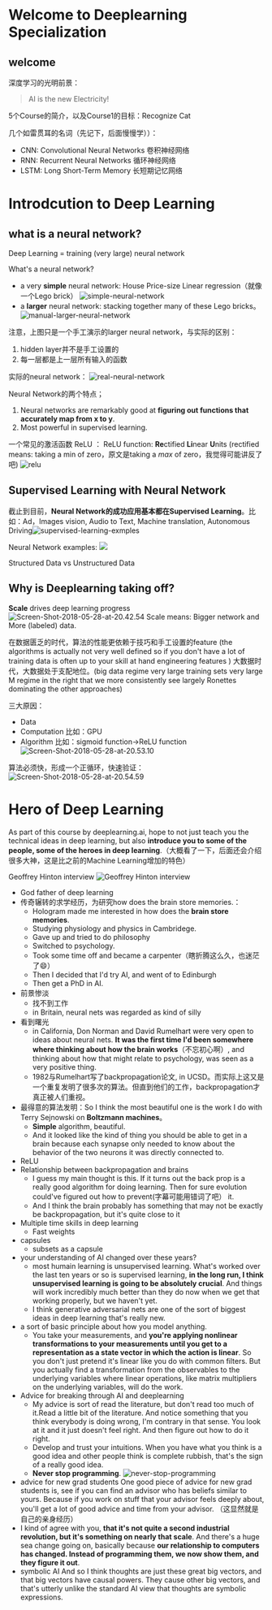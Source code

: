 


# Welcome to Deeplearning Specialization

## welcome

深度学习的光明前景：

> AI is the new Electricity!

5个Course的简介，以及Course1的目标：Recognize Cat

几个如雷贯耳的名词（先记下，后面慢慢学））：
* CNN: Convolutional Neural Networks 卷积神经网络
* RNN: Recurrent Neural Networks 循环神经网络
* LSTM: Long Short-Term Memory 长短期记忆网络

# Introdcution to Deep Learning
## what is a neural network?

Deep Learning = training (very large) neural network

What's a neural network?
* a very **simple** neural network: House Price-size Linear regression（就像一个Lego brick）
![simple-neural-network](/content/images/2018/05/simple-neural-network.png)
* a **larger** neural network: stacking together many of these Lego bricks。
![manual-larger-neural-network](/content/images/2018/05/manual-larger-neural-network.png)

注意，上图只是一个手工演示的larger neural network，与实际的区别：
1. hidden layer并不是手工设置的
2. 每一层都是上一层所有输入的函数

实际的neural network：
![real-neural-network](/content/images/2018/05/real-neural-network.png)

Neural Network的两个特点；
1. Neural networks are remarkably good at **figuring out functions that accurately map from x to y**. 
2. Most powerful in supervised learning.

一个常见的激活函数 ReLU ：
ReLU function: **Re**ctified **Li**near **U**nits (rectified means: taking a min of zero，原文是taking a *max* of zero，我觉得可能讲反了吧)
![relu](/content/images/2018/05/relu.png)

## Supervised Learning with Neural Network

截止到目前，**Neural Network的成功应用基本都在Supervised Learning**。比如：Ad，Images vision, Audio to Text, Machine translation, Autonomous Driving![supervised-learning-exmples](/content/images/2018/05/supervised-learning-exmples.png)


Neural Network examples:
![](/content/images/2018/07/NeuralNetworkExamples.jpg)

Structured Data vs Unstructured Data

## Why is Deeplearning taking off? 

**Scale** drives deep learning progress
![Screen-Shot-2018-05-28-at-20.42.54](/content/images/2018/05/Screen-Shot-2018-05-28-at-20.42.54.jpg)
Scale means: Bigger network and More (labeled) data.

在数据匮乏的时代，算法的性能更依赖于技巧和手工设置的feature (the algorithms is actually not very well defined so if you don't have a lot of training data is often up to your skill at hand engineering features )
大数据时代，大数据处于支配地位。(big data regime very large training sets very large M regime in the right that we more consistently see largely Ronettes dominating the other approaches)

三大原因：
* Data
* Computation
比如：GPU
* Algorithm
比如：sigmoid function→ReLU function
![Screen-Shot-2018-05-28-at-20.53.10](/content/images/2018/05/Screen-Shot-2018-05-28-at-20.53.10.jpg)

算法必须快，形成一个正循环，快速验证：
![Screen-Shot-2018-05-28-at-20.54.59](/content/images/2018/05/Screen-Shot-2018-05-28-at-20.54.59.jpg)


# Hero of Deep Learning
As part of this course by deeplearning.ai, hope to not just teach you the technical ideas in deep learning, but also **introduce you to some of the people, some of the heroes in deep learning**.（大概看了一下，后面还会介绍很多大神，这是比之前的Machine Learning增加的特色）

Geoffrey Hinton interview
![Geoffrey Hinton interview](/content/images/2018/05/Screen-Shot-2018-05-28-at-20.59.23.jpg)

* God father of deep learning
* 传奇辗转的求学经历，为研究how does the brain store memories.：
    * Hologram made me interested in how does the **brain store memories**. 
    * Studying physiology and physics in Cambridege. 
    * Gave up and tried to do philosophy
    * Switched to psychology. 
    * Took some time off and became a carpenter（瞎折腾这么久，也迷茫了😄）
    * Then I decided that I'd try AI, and went of to Edinburgh
    * Then get a PhD in AI.
* 前景惨淡
    * 找不到工作
    * in Britain, neural nets was regarded as kind of silly
* 看到曙光
    * in California, Don Norman and David Rumelhart were very open to ideas about neural nets. **It was the first time I'd been somewhere where thinking about how the brain works**（不忘初心啊）, and thinking about how that might relate to psychology, was seen as a very positive thing. 
    * 1982与Rumelhart写了backpropagation论文, in UCSD。而实际上这又是一个重复发明了很多次的算法。但直到他们的工作，backpropagation才真正被人们重视。
* 最得意的算法发明：So I think the most beautiful one is the work I do with Terry Sejnowski on **Boltzmann machines**。
    *  **Simple** algorithm, beautiful.
    *  And it looked like the kind of thing you should be able to get in a brain because each synapse only needed to know about the behavior of the two neurons it was directly connected to. 
*  ReLU
*  Relationship between backpropagation and brains
    *  I guess my main thought is this. If it turns out the back prop is a really good algorithm for doing learning. Then for sure evolution could've figured out how to prevent(字幕可能用错词了吧） it. 
    *  And I think the brain probably has something that may not be exactly be backpropagation, but it's quite close to it
* Multiple time skills in deep learning
    * Fast weights
* capsules
    * subsets as a capsule
* your understanding of AI changed over these years? 
    * most humain learning is unsupervised learning. What's worked over the last ten years or so is supervised learning, **in the long run, I think unsupervised learning is going to be absolutely crucial**.  And things will work incredibly much better than they do now when we get that working properly, but we haven't yet. 
    * I think generative adversarial nets are one of the sort of biggest ideas in deep learning that's really new. 
* a sort of basic principle about how you model anything. 
    * You take your measurements, and **you're applying nonlinear transformations to your measurements until you get to a representation as a state vector in which the action is linear**. So you don't just pretend it's linear like you do with common filters. But you actually find a transformation from the observables to the underlying variables where linear operations, like matrix multipliers on the underlying variables, will do the work. 
* Advice for breaking through AI and deeplearning
    * My advice is sort of read the literature, but don't read too much of it.Read a little bit of the literature. And notice something that you think everybody is doing wrong, I'm contrary in that sense. You look at it and it just doesn't feel right. And then figure out how to do it right. 
    * Develop and trust your intuitions. When you have what you think is a good idea and other people think is complete rubbish, that's the sign of a really good idea. 
    * **Never stop programming**.
    ![never-stop-programming](/content/images/2018/05/never-stop-programming.jpg)
* advice for new grad students
One good piece of advice for new grad students is, see if you can find an advisor who has beliefs similar to yours. Because if you work on stuff that your advisor feels deeply about, you'll get a lot of good advice and time from your advisor. （这显然就是自己的亲身经历）
*  I kind of agree with you, **that it's not quite a second industrial revolution, but it's something on nearly that scale**. And there's a huge sea change going on, basically because **our relationship to computers has changed. Instead of programming them, we now show them, and they figure it out**.
*  symbolic AI
And so I think thoughts are just these great big vectors, and that big vectors have causal powers. They cause other big vectors, and that's utterly unlike the standard AI view that thoughts are symbolic expressions.  